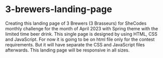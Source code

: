 # 3-brewers-landing-page
Creating this landing page of 3 Brewers (3 Brasseurs) for SheCodes monthly challenge for the month of April 2023 with Spring theme with the limited time beer drink. This single page is designed by using HTML, CSS and JavaScript. For now it is going to be on html file only for the contest requirements. But it will have separate the CSS and JavaScript files afterwards.
This landing page will be responsive in all sizes.
